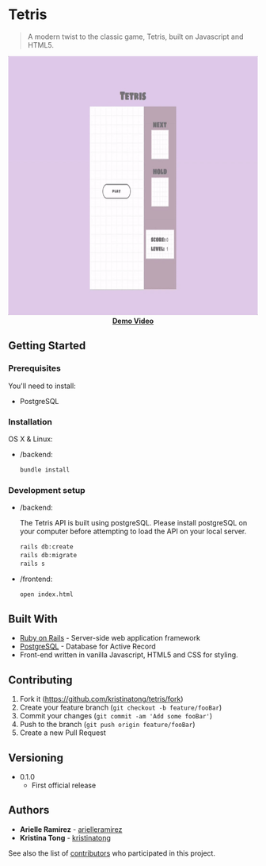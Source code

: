 # Tetris
> A modern twist to the classic game, Tetris, built on Javascript and HTML5.

<p align="center">
  <img width="850" height="522" src="https://github.com/kristinatong/tetris/blob/master/demos/tetris4.gif"><br>
  <a href="https://vimeo.com/303965386"><b>Demo Video</b></a>
</p>

## Getting Started

### Prerequisites

You'll need to install:

* PostgreSQL

### Installation

OS X & Linux:

* /backend:

  ```sh
  bundle install
  ```

### Development setup

* /backend: 
  
  The Tetris API is built using postgreSQL. Please install postgreSQL on your computer before attempting to load the API on your local server.

  ```sh
  rails db:create
  rails db:migrate
  rails s
  ```
* /frontend:

  ```sh
  open index.html
  ```

## Built With

* [Ruby on Rails](https://rubyonrails.org/) - Server-side web application framework
* [PostgreSQL](https://www.postgresql.org/) - Database for Active Record
* Front-end written in vanilla Javascript, HTML5 and CSS for styling.

## Contributing

1. Fork it (<https://github.com/kristinatong/tetris/fork>)
2. Create your feature branch (`git checkout -b feature/fooBar`)
3. Commit your changes (`git commit -am 'Add some fooBar'`)
4. Push to the branch (`git push origin feature/fooBar`)
5. Create a new Pull Request

## Versioning

* 0.1.0
    * First official release

## Authors

* **Arielle Ramirez** - [arielleramirez](https://github.com/arielleramirez)
* **Kristina Tong** - [kristinatong](https://github.com/kristinatong)

See also the list of [contributors](https://github.com/kristinatong/tetris/contributors) who participated in this project.
